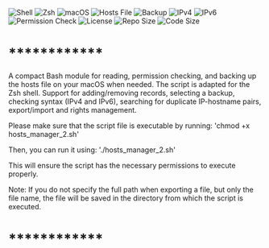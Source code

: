 ![Shell](https://img.shields.io/badge/Shell-Bash-4E9A06?style=flat&logo=gnu-bash&logoColor=white)
![Zsh](https://img.shields.io/badge/Zsh-✓-blue)
![macOS](https://img.shields.io/badge/macOS-000000?style=flat&logo=apple&logoColor=white)
![Hosts File](https://img.shields.io/badge/Hosts%20File-✓-purple)
![Backup](https://img.shields.io/badge/Backup-✓-orange)
![IPv4](https://img.shields.io/badge/IPv4-✓-yellowgreen)
![IPv6](https://img.shields.io/badge/IPv6-✓-lightblue)
![Permission Check](https://img.shields.io/badge/Permission%20Check-✓-red)
![License](https://img.shields.io/badge/license-MIT-green.svg)
![Repo Size](https://img.shields.io/github/repo-size/VioletSoul/Hosts-manager)
![Code Size](https://img.shields.io/github/languages/code-size/VioletSoul/Hosts-manager)

# ************
A compact Bash module for reading, permission checking, and backing up the hosts file on your macOS when needed.
The script is adapted for the Zsh shell.
Support for adding/removing records, selecting a backup, checking syntax (IPv4 and IPv6), searching for duplicate IP-hostname pairs, export/import and rights management.

Please make sure that the script file is executable by running:
'chmod +x hosts_manager_2.sh'

Then, you can run it using:
'./hosts_manager_2.sh'

This will ensure the script has the necessary permissions to execute properly.

Note:
If you do not specify the full path when exporting a file, but only the file name, the file will be saved in the directory from which the script is executed.
# ************
